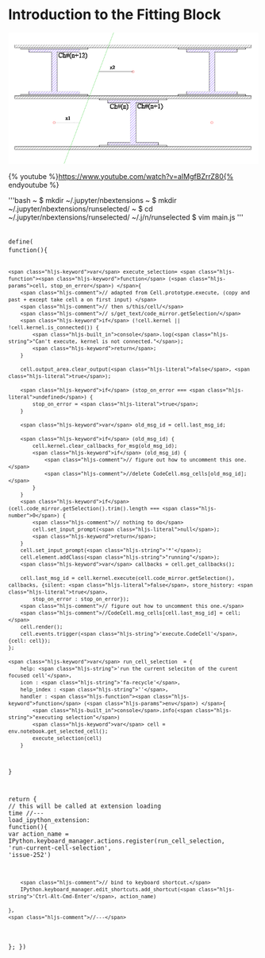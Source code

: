 # Introduction to the Fitting Block

![Drift](../assets/drift_chambers.png)

{% youtube %}https://www.youtube.com/watch?v=aIMgfBZrrZ80{% endyoutube %}

'''bash
~ $ mkdir ~/.jupyter/nbextensions
~ $ mkdir ~/.jupyter/nbextensions/runselected/
~ $ <span class="hljs-built_in">cd</span>
~/.jupyter/nbextensions/runselected/
~/.j/n/runselected $ vim main.js
'''



<code class="lang-javascript">
define(<span class="hljs-function">
<span class="hljs-keyword">function</span>(<span class="hljs-params"></span>)</span>{

    <span class="hljs-keyword">var</span> execute_selection= <span class="hljs-function"><span class="hljs-keyword">function</span> (<span class="hljs-params">cell, stop_on_error</span>) </span>{
        <span class="hljs-comment">// adapted from Cell.prototype.execute, (copy and past + except take cell a on first input) </span>
        <span class="hljs-comment">// then s/this/cell/</span>
        <span class="hljs-comment">// s/get_text/code_mirror.getSelection/</span>
        <span class="hljs-keyword">if</span> (!cell.kernel || !cell.kernel.is_connected()) {
            <span class="hljs-built_in">console</span>.log(<span class="hljs-string">"Can't execute, kernel is not connected."</span>);
            <span class="hljs-keyword">return</span>;
        }

        cell.output_area.clear_output(<span class="hljs-literal">false</span>, <span class="hljs-literal">true</span>);

        <span class="hljs-keyword">if</span> (stop_on_error === <span class="hljs-literal">undefined</span>) {
            stop_on_error = <span class="hljs-literal">true</span>;
        }

        <span class="hljs-keyword">var</span> old_msg_id = cell.last_msg_id;

        <span class="hljs-keyword">if</span> (old_msg_id) {
            cell.kernel.clear_callbacks_for_msg(old_msg_id);
            <span class="hljs-keyword">if</span> (old_msg_id) {
                <span class="hljs-comment">// figure out how to uncomment this one.</span>
                <span class="hljs-comment">//delete CodeCell.msg_cells[old_msg_id];</span>
            }
        }
        <span class="hljs-keyword">if</span> (cell.code_mirror.getSelection().trim().length === <span class="hljs-number">0</span>) {
            <span class="hljs-comment">// nothing to do</span>
            cell.set_input_prompt(<span class="hljs-literal">null</span>);
            <span class="hljs-keyword">return</span>;
        }
        cell.set_input_prompt(<span class="hljs-string">'*'</span>);
        cell.element.addClass(<span class="hljs-string">"running"</span>);
        <span class="hljs-keyword">var</span> callbacks = cell.get_callbacks();

        cell.last_msg_id = cell.kernel.execute(cell.code_mirror.getSelection(), callbacks, {silent: <span class="hljs-literal">false</span>, store_history: <span class="hljs-literal">true</span>,
            stop_on_error : stop_on_error});
        <span class="hljs-comment">// figure out how to uncomment this one.</span>
        <span class="hljs-comment">//CodeCell.msg_cells[cell.last_msg_id] = cell;</span>
        cell.render();
        cell.events.trigger(<span class="hljs-string">'execute.CodeCell'</span>, {cell: cell});
    };

    <span class="hljs-keyword">var</span> run_cell_selection  = {
        help: <span class="hljs-string">'run the current seleciton of the curent focused cell'</span>,
        icon : <span class="hljs-string">'fa-recycle'</span>,
        help_index : <span class="hljs-string">''</span>,
        handler : <span class="hljs-function"><span class="hljs-keyword">function</span> (<span class="hljs-params">env</span>) </span>{
            <span class="hljs-built_in">console</span>.info(<span class="hljs-string">"executing selection"</span>)
            <span class="hljs-keyword">var</span> cell = env.notebook.get_selected_cell();
            execute_selection(cell)
        }
  }

  <span class="hljs-keyword">return</span> {
    <span class="hljs-comment">// this will be called at extension loading time</span>
    <span class="hljs-comment">//---</span>
    load_ipython_extension: <span class="hljs-function"><span class="hljs-keyword">function</span>(<span class="hljs-params"></span>)</span>{
        <span class="hljs-keyword">var</span> action_name = IPython.keyboard_manager.actions.register(run_cell_selection, <span class="hljs-string">'run-current-cell-selection'</span>, <span class="hljs-string">'issue-252'</span>)

        <span class="hljs-comment">// bind to keyboard shortcut.</span>
        IPython.keyboard_manager.edit_shortcuts.add_shortcut(<span class="hljs-string">'Ctrl-Alt-Cmd-Enter'</span>, action_name)

    },
    <span class="hljs-comment">//---</span>
  };
})
</code>
